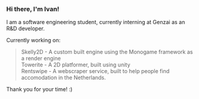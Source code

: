 ### Hi there, I'm Ivan! <br />
I am a software engineering student, currently interning at Genzai as an R&D developer. <br />

Currently working on: <br />
> Skelly2D - A custom built engine using the Monogame framework as a render engine <br />
> Towerite - A 2D platformer, built using unity <br />
> Rentswipe - A webscraper service, built to help people find accomodation in the Netherlands. <br />

Thank you for your time! :) <br />
